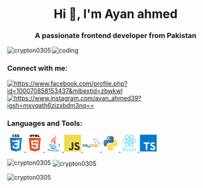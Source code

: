 <h1 align="center">Hi 👋, I'm Ayan ahmed</h1>
<h3 align="center">A passionate frontend developer from Pakistan</h3>
<img  align="right" width="400" src="https://cdn.dribbble.com/users/1162077/screenshots/3848914/programmer.gif" alt="coding">
<p align="left"> <img src="https://komarev.com/ghpvc/?username=crypton0305&label=Profile%20views&color=0e75b6&style=flat" alt="crypton0305" /> </p>


<h3 align="left">Connect with me:</h3>
<p align="left">
<a href="https://fb.com/https://www.facebook.com/profile.php?id=100070858153437&mibextid=zbwkwl" target="blank"><img align="center" src="https://raw.githubusercontent.com/rahuldkjain/github-profile-readme-generator/master/src/images/icons/Social/facebook.svg" alt="https://www.facebook.com/profile.php?id=100070858153437&mibextid=zbwkwl" height="30" width="40" /></a>
<a href="https://instagram.com/https://www.instagram.com/ayan_ahmed39?igsh=mxvqath6zjzxbdm3nq==" target="blank"><img align="center" src="https://raw.githubusercontent.com/rahuldkjain/github-profile-readme-generator/master/src/images/icons/Social/instagram.svg" alt="https://www.instagram.com/ayan_ahmed39?igsh=mxvqath6zjzxbdm3nq==" height="30" width="40" /></a>
</p>

<h3 align="left">Languages and Tools:</h3>
<p align="left"> <a href="https://www.w3schools.com/css/" target="_blank" rel="noreferrer"> <img src="https://raw.githubusercontent.com/devicons/devicon/master/icons/css3/css3-original-wordmark.svg" alt="css3" width="40" height="40"/> </a> <a href="https://www.w3.org/html/" target="_blank" rel="noreferrer"> <img src="https://raw.githubusercontent.com/devicons/devicon/master/icons/html5/html5-original-wordmark.svg" alt="html5" width="40" height="40"/> </a> <a href="https://www.java.com" target="_blank" rel="noreferrer"> <img src="https://raw.githubusercontent.com/devicons/devicon/master/icons/java/java-original.svg" alt="java" width="40" height="40"/> </a> <a href="https://developer.mozilla.org/en-US/docs/Web/JavaScript" target="_blank" rel="noreferrer"> <img src="https://raw.githubusercontent.com/devicons/devicon/master/icons/javascript/javascript-original.svg" alt="javascript" width="40" height="40"/> </a> <a href="https://www.mysql.com/" target="_blank" rel="noreferrer"> <img src="https://raw.githubusercontent.com/devicons/devicon/master/icons/mysql/mysql-original-wordmark.svg" alt="mysql" width="40" height="40"/> </a> <a href="https://www.python.org" target="_blank" rel="noreferrer"> <img src="https://raw.githubusercontent.com/devicons/devicon/master/icons/python/python-original.svg" alt="python" width="40" height="40"/> </a> <a href="https://reactjs.org/" target="_blank" rel="noreferrer"> <img src="https://raw.githubusercontent.com/devicons/devicon/master/icons/react/react-original-wordmark.svg" alt="react" width="40" height="40"/> </a> <a href="https://www.typescriptlang.org/" target="_blank" rel="noreferrer"> <img src="https://raw.githubusercontent.com/devicons/devicon/master/icons/typescript/typescript-original.svg" alt="typescript" width="40" height="40"/> </a> </p>

<p><img align="left" src="https://github-readme-stats.vercel.app/api/top-langs?username=crypton0305&show_icons=true&locale=en&layout=compact" alt="crypton0305" /></p>

<p>&nbsp;<img align="center" src="https://github-readme-stats.vercel.app/api?username=crypton0305&show_icons=true&locale=en" alt="crypton0305" /></p>

<p><img align="center" src="https://github-readme-streak-stats.herokuapp.com/?user=crypton0305&" alt="crypton0305" /></p>
